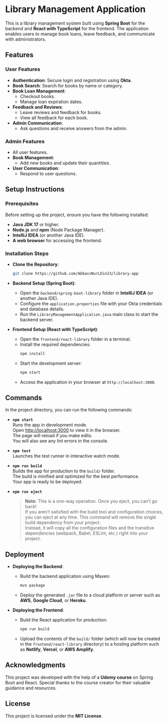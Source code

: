 # Library Management Application

This is a library management system built using **Spring Boot** for the backend and **React with TypeScript** for the frontend. The application enables users to manage book loans, leave feedback, and communicate with administrators.

## Features

### User Features

- **Authentication**: Secure login and registration using **Okta**.
- **Book Search**: Search for books by name or category.
- **Book Loan Management**:
  - Checkout books.
  - Manage loan expiration dates.
- **Feedback and Reviews**:
  - Leave reviews and feedback for books.
  - View all feedback for each book.
- **Admin Communication**:
  - Ask questions and receive answers from the admin.

### Admin Features

- All user features.
- **Book Management**:
  - Add new books and update their quantities.
- **User Communication**:
  - Respond to user questions.

## Setup Instructions

### Prerequisites

Before setting up the project, ensure you have the following installed:

- **Java JDK 17** or higher.
- **Node.js** and **npm** (Node Package Manager).
- **IntelliJ IDEA** (or another Java IDE).
- **A web browser** for accessing the frontend.

### Installation Steps

- **Clone the Repository**:

  ```bash
  git clone https://github.com/AbbassNurLDin23/library-app
  ```

- **Backend Setup (Spring Boot)**:

  - Open the `backend/spring-boot-library` folder in **IntelliJ IDEA** (or another Java IDE).
  - Configure the `application.properties` file with your Okta credentials and database details.
  - Run the `LibraryManagementApplication.java` main class to start the backend server.

- **Frontend Setup (React with TypeScript)**:
  - Open the `frontend/react-library` folder in a terminal.
  - Install the required dependencies:
    ```bash
    npm install
    ```
  - Start the development server:
    ```bash
    npm start
    ```
  - Access the application in your browser at `http://localhost:3000`.

## Commands

In the project directory, you can run the following commands:

- **`npm start`**  
  Runs the app in development mode.  
  Open [http://localhost:3000](http://localhost:3000) to view it in the browser.  
  The page will reload if you make edits.  
  You will also see any lint errors in the console.

- **`npm test`**  
  Launches the test runner in interactive watch mode.

- **`npm run build`**  
  Builds the app for production to the `build/` folder.  
  The build is minified and optimized for the best performance.  
  Your app is ready to be deployed.

- **`npm run eject`**
  > **Note**: This is a one-way operation. Once you eject, you can’t go back!  
  > If you aren’t satisfied with the build tool and configuration choices, you can eject at any time. This command will remove the single build dependency from your project.  
  > Instead, it will copy all the configuration files and the transitive dependencies (webpack, Babel, ESLint, etc.) right into your project.

## Deployment

- **Deploying the Backend**:

  - Build the backend application using Maven:
    ```bash
    mvn package
    ```
  - Deploy the generated `.jar` file to a cloud platform or server such as **AWS**, **Google Cloud**, or **Heroku**.

- **Deploying the Frontend**:
  - Build the React application for production:
    ```bash
    npm run build
    ```
  - Upload the contents of the `build/` folder (which will now be created in the `frontend/react-library` directory) to a hosting platform such as **Netlify**, **Vercel**, or **AWS Amplify**.

## Acknowledgments

This project was developed with the help of a **Udemy course** on Spring Boot and React. Special thanks to the course creator for their valuable guidance and resources.

## License

This project is licensed under the **MIT License**.

